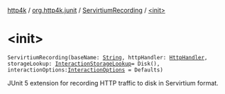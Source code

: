 [http4k](../../index.md) / [org.http4k.junit](../index.md) / [ServirtiumRecording](index.md) / [&lt;init&gt;](./-init-.md)

# &lt;init&gt;

`ServirtiumRecording(baseName: `[`String`](https://kotlinlang.org/api/latest/jvm/stdlib/kotlin/-string/index.html)`, httpHandler: `[`HttpHandler`](../../org.http4k.core/-http-handler.md)`, storageLookup: `[`InteractionStorageLookup`](../../org.http4k.servirtium/-interaction-storage-lookup.md)` = Disk(), interactionOptions: `[`InteractionOptions`](../../org.http4k.servirtium/-interaction-options/index.md)` = Defaults)`

JUnit 5 extension for recording HTTP traffic to disk in Servirtium format.

